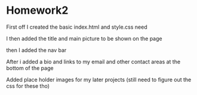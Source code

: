 # Homework2

First off I created the basic index.html and style.css need

I then added the title and main picture to be shown on the page

then I added the nav bar

After i added a bio and links to my email and other contact areas at the bottom of the page

Added place holder images for my later projects (still need to figure out the css for these tho)